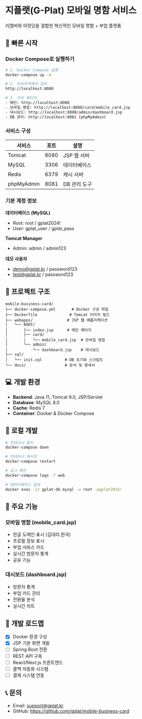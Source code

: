 # 지플랫(G-Plat) 모바일 명함 서비스

리멤버와 아정당을 결합한 혁신적인 모바일 명함 + 부업 플랫폼

## 🚀 빠른 시작

### Docker Compose로 실행하기

```bash
# 1. Docker Compose 실행
docker-compose up -d

# 2. 브라우저에서 접속
http://localhost:8080

# 3. 주요 페이지
- 메인: http://localhost:8080
- 모바일 명함: http://localhost:8080/card/mobile_card.jsp
- 대시보드: http://localhost:8080/admin/dashboard.jsp
- DB 관리: http://localhost:8081 (phpMyAdmin)
```

### 서비스 구성

| 서비스 | 포트 | 설명 |
|--------|------|------|
| Tomcat | 8080 | JSP 웹 서버 |
| MySQL | 3306 | 데이터베이스 |
| Redis | 6379 | 캐시 서버 |
| phpMyAdmin | 8081 | DB 관리 도구 |

### 기본 계정 정보

**데이터베이스 (MySQL)**
- Root: root / gplat2024!
- User: gplat_user / gplat_pass

**Tomcat Manager**
- Admin: admin / admin123

**데모 사용자**
- demo@gplat.kr / password123
- test@gplat.kr / password123

## 📁 프로젝트 구조

```
mobile-business-card/
├── docker-compose.yml       # Docker 구성 파일
├── Dockerfile              # Tomcat 이미지 빌드
├── webapps/               # JSP 웹 애플리케이션
│   └── ROOT/
│       ├── index.jsp      # 메인 페이지
│       ├── card/
│       │   └── mobile_card.jsp  # 모바일 명함
│       └── admin/
│           └── dashboard.jsp    # 대시보드
├── sql/
│   └── init.sql          # DB 초기화 스크립트
└── docs/                 # 문서 및 명세서

```

## 💻 개발 환경

- **Backend**: Java 11, Tomcat 9.0, JSP/Servlet
- **Database**: MySQL 8.0
- **Cache**: Redis 7
- **Container**: Docker & Docker Compose

## 🔧 로컬 개발

```bash
# 컨테이너 중지
docker-compose down

# 컨테이너 재시작
docker-compose restart

# 로그 확인
docker-compose logs -f web

# 데이터베이스 접속
docker exec -it gplat-db mysql -u root -pgplat2024!
```

## 📝 주요 기능

### 모바일 명함 (mobile_card.jsp)
- 한글 도메인 표시 (김대리.한국)
- 프로필 정보 표시
- 부업 서비스 카드
- 실시간 방문자 통계
- 공유 기능

### 대시보드 (dashboard.jsp)
- 방문자 통계
- 부업 카드 관리
- 전환율 분석
- 실시간 차트

## 🚧 개발 로드맵

- [x] Docker 환경 구성
- [x] JSP 기본 화면 개발
- [ ] Spring Boot 전환
- [ ] REST API 구축
- [ ] React/Next.js 프론트엔드
- [ ] 콜백 자동화 시스템
- [ ] 결제 시스템 연동

## 📞 문의

- Email: support@gplat.kr
- GitHub: https://github.com/gplat/mobile-business-card